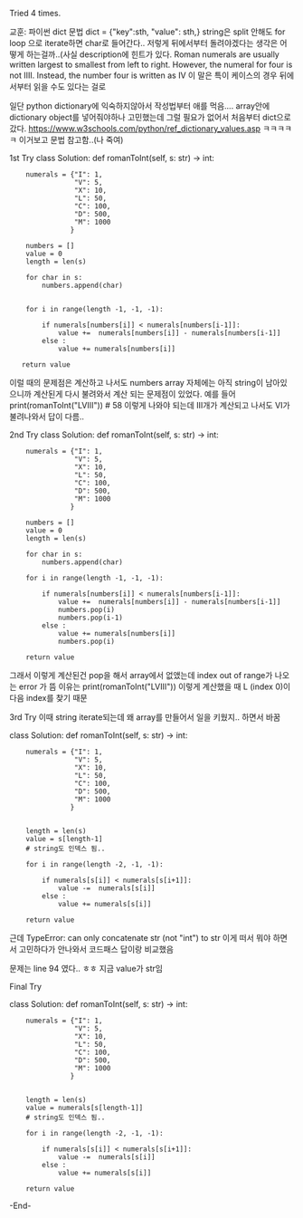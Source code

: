 Tried 4 times.

교훈: 파이썬 dict 문법 dict = {"key":sth,
                              "value": sth,}
     string은 split 안해도 for loop 으로 iterate하면 char로 들어간다..
     저렇게 뒤에서부터 돌려야겠다는 생각은 어떻게 하는걸까..(사실 description에 힌트가 있다.
     Roman numerals are usually written largest to smallest from left to right. However, the numeral for four is not IIII. Instead, the number four is written as IV
     이 말은 특이 케이스의 경우 뒤에서부터 읽을 수도 있다는 걸로 
     
일단 python dictionary에 익숙하지않아서 작성법부터 애를 먹음.... array안에 dictionary object를 넣어줘야하나 고민했는데 그럴 필요가 없어서 처음부터 dict으로 갔다.
https://www.w3schools.com/python/ref_dictionary_values.asp ㅋㅋㅋㅋㅋ 이거보고 문법 참고함..(나 죽여)

1st Try
class Solution:
    def romanToInt(self, s: str) -> int:
        
        numerals = {"I": 1,
                    "V": 5,
                    "X": 10,
                    "L": 50,
                    "C": 100,
                    "D": 500,
                    "M": 1000                    
                   }  
        
        numbers = []
        value = 0
        length = len(s)
        
        for char in s:
            numbers.append(char)
        
        
        for i in range(length -1, -1, -1):
            
            if numerals[numbers[i]] < numerals[numbers[i-1]]:
                value +=  numerals[numbers[i]] - numerals[numbers[i-1]]
            else :
                value += numerals[numbers[i]]

       return value 
이럴 때의 문제점은 계산하고 나서도 numbers array 자체에는 아직 string이 남아있으니까 계산된게 다시 불려와서 계산 되는 문제점이 있었다.
예를 들어 print(romanToInt("LVIII"))    # 58 이렇게 나와야 되는데 III개가 계산되고 나서도 VI가 불려나와서 답이 다름..

2nd Try
class Solution:
    def romanToInt(self, s: str) -> int:
        
        numerals = {"I": 1,
                    "V": 5,
                    "X": 10,
                    "L": 50,
                    "C": 100,
                    "D": 500,
                    "M": 1000                    
                   }
       
        numbers = []
        value = 0
        length = len(s)
        
        for char in s:
            numbers.append(char)
            
        for i in range(length -1, -1, -1):
            
            if numerals[numbers[i]] < numerals[numbers[i-1]]:
                value +=  numerals[numbers[i]] - numerals[numbers[i-1]]
                numbers.pop(i)
                numbers.pop(i-1)
            else :
                value += numerals[numbers[i]]
                numbers.pop(i)
                
        return value 

그래서 이렇게 계산된건 pop을 해서 array에서 없앴는데 index out of range가 나오는 error 가 뜸
이유는 print(romanToInt("LVIII")) 이렇게 계산했을 때 L (index 0)이 다음 index를 찾기 때문

3rd Try 이때 string iterate되는데 왜 array를 만들어서 일을 키웠지.. 하면서 바꿈

class Solution:
    def romanToInt(self, s: str) -> int:
        
        numerals = {"I": 1,
                    "V": 5,
                    "X": 10,
                    "L": 50,
                    "C": 100,
                    "D": 500,
                    "M": 1000                    
                   }
        
        
        length = len(s)
        value = s[length-1]
        # string도 인덱스 됨..
        
        for i in range(length -2, -1, -1):
            
            if numerals[s[i]] < numerals[s[i+1]]:
                value -=  numerals[s[i]]
            else :
                value += numerals[s[i]]
                
        return value
        
 근데 TypeError: can only concatenate str (not "int") to str 이게 떠서 뭐야 하면서 고민하다가 안나와서 코드패스 답이랑 비교했음 
 
 문제는 line 94 였다.. ㅎㅎ 지금 value가 str임
 
 Final Try
 
 class Solution:
    def romanToInt(self, s: str) -> int:
        
        numerals = {"I": 1,
                    "V": 5,
                    "X": 10,
                    "L": 50,
                    "C": 100,
                    "D": 500,
                    "M": 1000                    
                   }
        
        
        length = len(s)
        value = numerals[s[length-1]]
        # string도 인덱스 됨..
        
        for i in range(length -2, -1, -1):
            
            if numerals[s[i]] < numerals[s[i+1]]:
                value -=  numerals[s[i]]
            else :
                value += numerals[s[i]]
                
        return value 
        
-End-
